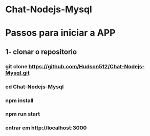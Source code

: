 # Chat-Nodejs-Mysql
# Passos para iniciar a APP
## 1- clonar o repositorio
### git clone https://github.com/Hudson512/Chat-Nodejs-Mysql.git
### cd Chat-Nodejs-Mysql
### npm install
### npm run start
### entrar em http://localhost:3000
